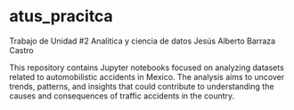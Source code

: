 # atus_pracitca
Trabajo de Unidad #2 Analitica y ciencia de datos Jesús Alberto Barraza Castro


This repository contains Jupyter notebooks focused on analyzing datasets related to automobilistic accidents in Mexico. The analysis aims to uncover trends, patterns, and insights that could contribute to understanding the causes and consequences of traffic accidents in the country.

